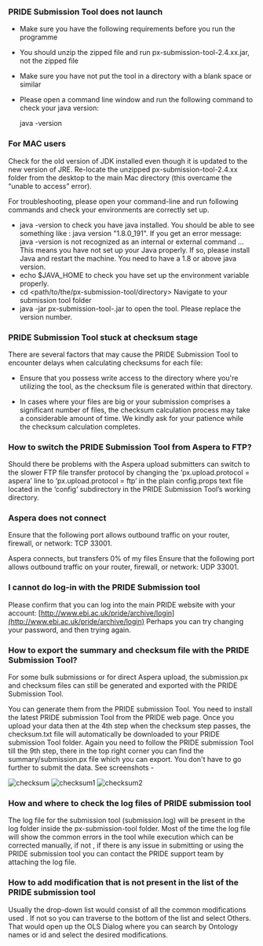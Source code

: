 ### PRIDE Submission Tool does not launch
 
 
 - Make sure you have the following requirements before you run the programme 
 
 - You should unzip the zipped file and run px-submission-tool-2.4.xx.jar, not the zipped file
 
 - Make sure you have not put the tool in a directory with a blank space or similar
 
 - Please open a command line window and run the following command to check your java version:
 
 	java -version
 	
### For MAC users
 
 Check for the old version of JDK installed even though it is updated to the new version of JRE. Re-locate the unzipped px-submission-tool-2.4.xx folder from the desktop to the main Mac directory (this overcame the “unable to access” error).
  
 For troubleshooting, please open your command-line and run following commands and check your environments are correctly set up.
 
  - java -version to check you have java installed. You should be able to see something like : java version "1.8.0_191". If you get an error message: java -version is not recognized as an internal or external command ... This means you have not set up your Java properly. If so, please install Java and restart the machine. You need to have a 1.8 or above java version.
  - echo $JAVA_HOME to check you have set up the environment variable properly.
  - cd <path/to/the/px-submission-tool/directory> Navigate to your submission tool folder
  - java -jar px-submission-tool-<version number>.jar to open the tool. Please replace the version number.


### PRIDE Submission Tool stuck at checksum stage

There are several factors that may cause the PRIDE Submission Tool to encounter delays when calculating checksums for each file:

- Ensure that you possess write access to the directory where you're utilizing the tool, as the checksum file is generated within that directory.

- In cases where your files are big or your submission comprises a significant number of files, the checksum calculation process may take a considerable amount of time. We kindly ask for your patience while the checksum calculation completes.


### How to switch the PRIDE Submission Tool from Aspera to FTP?

Should there be problems with the Aspera upload submitters can switch to the slower FTP file transfer protocol by changing the ‘px.upload.protocol = aspera’ line to ‘px.upload.protocol = ftp’ in the plain config.props text file located in the ‘config’ subdirectory in the PRIDE Submission Tool’s working directory.

### Aspera does not connect

Ensure that the following port allows outbound traffic on your router, firewall, or network: TCP 33001.

Aspera connects, but transfers 0% of my files
Ensure that the following port allows outbound traffic on your router, firewall, or network: UDP 33001.

### I cannot do log-in with the PRIDE Submission tool

Please confirm that you can log into the main PRIDE website with your account:
[http://www.ebi.ac.uk/pride/archive/login](http://www.ebi.ac.uk/pride/archive/login)
Perhaps you can try changing your password, and then trying again.

### How to export the summary and checksum file with the PRIDE Submission Tool?

For some bulk submissions or for direct Aspera upload, the submission.px and checksum files can still be generated and exported with the PRIDE Submission Tool.

You can generate them from the PRIDE submission Tool. You need to install the latest PRIDE submission Tool from the PRIDE web page. Once you upload your data then at the 4th step when the checksum step passes, the checksum.txt file will automatically be downloaded to your PRIDE submission Tool folder.
Again you need to follow the PRIDE submission Tool till the 9th step, 
there in the top right corner you can find the summary/submission.px file which you can export.
You don't have to go further to submit the data. See screenshots -


![checksum](../markdown/tooltroubleshooting/files/checksum.png)
![checksum1](../markdown/tooltroubleshooting/files/checksum1.png)
![checksum2](../markdown/tooltroubleshooting/files/checksum2.png)

### How and where to check the log files of PRIDE submission tool

The log file for the submission tool (submission.log) will be present in the log folder inside the px-submission-tool folder.
Most of the time the log file will show the common errors in the tool while execution which can be corrected manually, if not ,
if there is any issue in submitting or using the PRIDE submission tool you can 
contact the PRIDE support team by attaching the log file.

### How to add modification that is not present in the list of the PRIDE submission tool

Usually the drop-down list would consist of all the common modifications used . If not so you can traverse to the bottom of the list and select Others.
That would open up the OLS Dialog where you can search by Ontology names or id and select the desired modifications.




